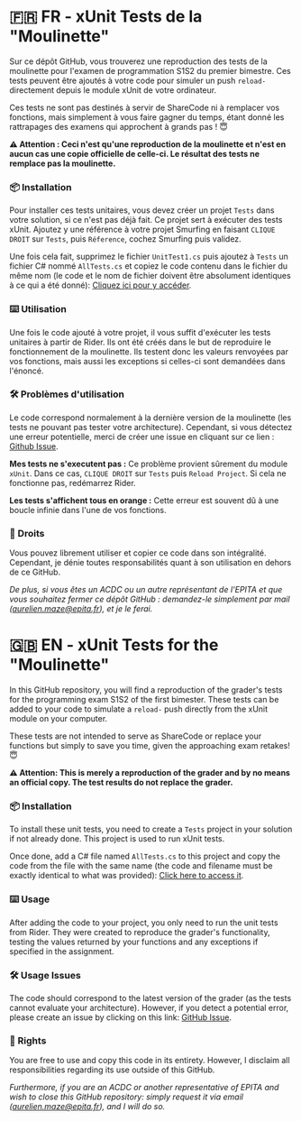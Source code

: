 # 🇫🇷 **FR - xUnit Tests de la "Moulinette"**

Sur ce dépôt GitHub, vous trouverez une reproduction des tests de la moulinette pour l'examen de programmation S1S2 du premier bimestre. Ces tests peuvent être ajoutés à votre code pour simuler un push `reload-` directement depuis le module xUnit de votre ordinateur.

Ces tests ne sont pas destinés à servir de ShareCode ni à remplacer vos fonctions, mais simplement à vous faire gagner du temps, étant donné les rattrapages des examens qui approchent à grands pas ! 😇

**⚠️ Attention : Ceci n'est qu'une reproduction de la moulinette et n'est en aucun cas une copie officielle de celle-ci. Le résultat des tests ne remplace pas la moulinette.**

### 📦 Installation

Pour installer ces tests unitaires, vous devez créer un projet `Tests` dans votre solution, si ce n'est pas déjà fait. Ce projet sert à exécuter des tests xUnit. Ajoutez y une référence à votre projet Smurfing en faisant `CLIQUE DROIT` sur `Tests`, puis `Réference`, cochez Smurfing puis validez.

Une fois cela fait, supprimez le fichier `UnitTest1.cs` puis ajoutez à `Tests` un fichier C# nommé `AllTests.cs` et copiez le code contenu dans le fichier du même nom (le code et le nom de fichier doivent être absolument identiques à ce qui a été donné): [Cliquez ici pour y accéder](https://github.com/aurelienmaze/UnitTest-S1S2-B1-EXAM-EPITA-2028/blob/main/AllTests.cs).

### ⌨️ Utilisation

Une fois le code ajouté à votre projet, il vous suffit d'exécuter les tests unitaires à partir de Rider. Ils ont été créés dans le but de reproduire le fonctionnement de la moulinette. Ils testent donc les valeurs renvoyées par vos fonctions, mais aussi les exceptions si celles-ci sont demandées dans l'énoncé.

### 🛠️ Problèmes d'utilisation

Le code correspond normalement à la dernière version de la moulinette (les tests ne pouvant pas tester votre architecture). Cependant, si vous détectez une erreur potentielle, merci de créer une issue en cliquant sur ce lien : [Github Issue](https://github.com/aurelienmaze/UnitTest-S1S2-B1-EXAM-EPITA-2028/issues/new).

**Mes tests ne s'executent pas :**
Ce problème provient sûrement du module `xUnit`. Dans ce cas, `CLIQUE DROIT` sur `Tests` puis `Reload Project`. Si cela ne fonctionne pas, redémarrez Rider.

**Les tests s'affichent tous en orange :**
Cette erreur est souvent dû à une boucle infinie dans l'une de vos fonctions.

### 📒 Droits

Vous pouvez librement utiliser et copier ce code dans son intégralité. Cependant, je dénie toutes responsabilités quant à son utilisation en dehors de ce GitHub.

*De plus, si vous êtes un ACDC ou un autre représentant de l'EPITA et que vous souhaitez fermer ce dépôt GitHub : demandez-le simplement par mail (aurelien.maze@epita.fr), et je le ferai.*


# 🇬🇧 **EN - xUnit Tests for the "Moulinette"**

In this GitHub repository, you will find a reproduction of the grader's tests for the programming exam S1S2 of the first bimester. These tests can be added to your code to simulate a `reload-` push directly from the xUnit module on your computer.

These tests are not intended to serve as ShareCode or replace your functions but simply to save you time, given the approaching exam retakes! 😇

**⚠️ Attention: This is merely a reproduction of the grader and by no means an official copy. The test results do not replace the grader.**

### 📦 Installation

To install these unit tests, you need to create a `Tests` project in your solution if not already done. This project is used to run xUnit tests.

Once done, add a C# file named `AllTests.cs` to this project and copy the code from the file with the same name (the code and filename must be exactly identical to what was provided): [Click here to access it](https://github.com/aurelienmaze/UnitTest-S1S2-B1-EXAM-EPITA-2028/blob/main/AllTests.cs).

### ⌨️ Usage

After adding the code to your project, you only need to run the unit tests from Rider. They were created to reproduce the grader's functionality, testing the values returned by your functions and any exceptions if specified in the assignment.

### 🛠️ Usage Issues

The code should correspond to the latest version of the grader (as the tests cannot evaluate your architecture). However, if you detect a potential error, please create an issue by clicking on this link: [GitHub Issue](https://github.com/aurelienmaze/UnitTest-S1S2-B1-EXAM-EPITA-2028/issues/new).

### 📒 Rights

You are free to use and copy this code in its entirety. However, I disclaim all responsibilities regarding its use outside of this GitHub.

*Furthermore, if you are an ACDC or another representative of EPITA and wish to close this GitHub repository: simply request it via email (aurelien.maze@epita.fr), and I will do so.*
